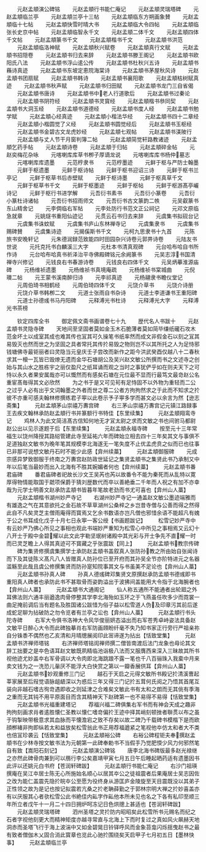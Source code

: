 <!-- { "loadSidebar": true } -->
　　元赵孟頫演公碑铭
　　元赵孟頫行书能仁庵记
　　元赵孟頫灵瑞塔碑
　　元赵孟頫临兰亭
　　元赵孟頫兰亭十三帖
　　元赵孟頫临东方朔画象賛
　　元赵孟頫临十七帖
　　元赵孟頫快雪时晴大书
　　元赵孟頫临大令四帖
　　元赵孟頫临张长史京中帖
　　元赵孟頫临智永千文
　　元赵孟頫二体千文
　　元赵孟頫四体千文帖
　　元赵孟頫篆书千文
　　元赵孟頫楷书千文
　　元赵孟頫书洪范
　　元赵孟頫临洛神赋
　　元赵孟頫秋兴赋卷
　　元赵孟頫真行文赋
　　元赵孟頫书招隠卷
　　元赵孟頫书归去来辞
　　元赵孟頫书滕王阁记
　　元赵孟頫书欧阳氏八法
　　元赵孟頫书浮山逺公传
　　元赵孟頫书杜秋兴五诗
　　元赵孟頫书蘓诗真迹
　　元赵孟頫书东坡定恵院海棠诗
　　元赵孟頫书茅屋秋风诗
　　元赵孟頫书团扇赋
　　元赵孟頫书韩诗
　　元赵孟頫书襄阳歌
　　元赵孟頫枯树赋真迹
　　元赵孟頫书秋声赋
　　元赵孟頫书归田赋
　　元赵孟頫书龙门三自省偈
　　元赵孟頫书唐诗
　　元赵孟頫书中老人行道歌后
　　元赵孟頫书过秦论
　　元赵孟頫书阴符经
　　元赵孟頫书灵寳经
　　元赵孟頫楷书叅同契
　　元赵孟頫书大洞玉经
　　元赵孟頫书道德经
　　元赵孟頫书度人经
　　元赵孟頫书勉学赋
　　元赵孟頫心经真迹
　　元赵孟頫小楷法华经
　　元赵孟頫书四十二章经
　　元赵孟頫小楷圆觉了义经
　　元赵孟頫书圆觉经后
　　元赵孟頫书玉枢经
　　元赵孟頫书金碧古文龙虎妙经
　　元赵孟頫七观帖
　　元赵孟頫书渼陂行
　　元赵孟頫与丈人节干月窗判簿二帖
　　元赵孟頫简觉轩路教诸迹
　　元赵孟頫乞药手帖
　　元赵孟頫诗卷
　　元赵孟頫于归帖
　　元赵孟頫碎金帖
　　元赵奕梅花杂咏
　　元喀喇库库草书栁子厚谪龙说
　　元喀喇库库书杨仲墓志
　　元喀喇库库遗墨
　　元范梈隶书
　　元范梈墨迹
　　元鲜于枢与严防士翰墨
　　元鲜于枢遗墨
　　元鲜于枢诗帖
　　元鲜于枢书迎诏三诗
　　元鲜于枢书兰亭记
　　元鲜于枢草书后赤壁赋
　　元鲜于枢诗墨
　　元鲜于枢真草千文
　　元鲜于枢草书千文
　　元鲜于枢墨迹
　　元鲜于枢帖
　　元鲜于枢游髙亭巗诗记
　　元鲜于枢行书进学解
　　元吾衍书素书
　　元吾衍小篆卷
　　元吾衍小篆杜诗诸帖
　　元吾衍书招雨师文
　　元吾衍书古文篆韵二帙
　　元吴叡篆书东山精舍记
　　元李倜临右军帖
　　元李处防行书范文正公祠记
　　元邓文原临急就章
　　元姚燧书重阳仙迹记
　　元贯云石书归去来辞
　　元虞集书拟砚台记
　　元虞集书诛蚊赋
　　元虞集书庐山东林禅寺记
　　元虞集隶书
　　元虞集书赐碑賛
　　元虞集诗迹
　　元揭傒斯书千文
　　元柯九思隶书十九首
　　元陈旅书安晚轩记
　　元朱德润録范致能四时田园杂兴诗卷元郭畀诗卷
　　元陆友书世说
　　元托克托书白麟溪三大字
　　元杜本书清真观碑
　　元台哈布哈自书所作诗
　　元台哈布哈真书祈泽治平寺佛殿碑铭元余阙篆书
　　元吴志淳书国清禅寺兴修记
　　元钱良右书春游诗卷
　　元钱良右四体千文
　　元吴炳摹淮源庙碑
　　元杨维祯遗墨
　　元杨维祯书真境庵疏
　　元杨维祯书棠城曲
　　元倪瓉二帖
　　元王蒙书溪南醉归诗
　　元李祁真迹
　　元杨翮隶书瞻仪堂记
　　元周伯琦书相鹤经
　　元周伯琦四体千文
　　元饶介草书
　　元饶介诗册
　　元饶介草书韩栁二文
　　元道士张雨自书杂诗
　　元道士李道谦书王重阳碑
　　元道士孙德彧书马丹阳碑
　　元释溥光书杜诗
　　元释溥光大字
　　元释溥光书茶榜












　　钦定四库全书
　　御定佩文斋书画谱卷七十九
　　歴代名人书跋十
　　元赵孟頫书灵隐寺碑
　　天地间至坚固者莫如金玉木石脆薄者莫如简毕缣纸礲石攻木范金坏土以成室其成也难其传也冝其可久操笔书纸率然而成文非假金石以刻之冝其易毁灭也然而世之为坚固之具者常托其传扵易毁之物则岂不以其所托之人为足恃邪钱塘佛寺最钜丽者曰灵隐当元皇庆壬子尝改而新作之距今洪武癸酉仅越八十二春秋求其一榱一瓦皆已毁燎无遗而金华石塘胡公及吴兴赵文敏公所撰而书之文述寺之创始与其山水之胜栋宇之丽仅盈尺之纸耳诵而观之当时之事犹俨乎如在则夫天下之可恃以永久者果安属哉亦可以慨然而有感矣石塘在元位最不显而行最笃文最竒赵公名重宦髙毎得其文必欣然
　　为之书于是又可见茍有足恃固不以外物为重轻而二公之过乎人必有出乎文词翰墨之外者而世之尊二公者方拘拘然求之于此而不知求之扵彼不亦重可感夫翰林修撰练君子寕以此卷示予子寕多学而甚文必以余言为然【逊志斋集】
　　元赵孟頫茅山崇禧万夀宫碑
　　右三茅山崇禧万夀宫记元镇江路録事王去疾文翰林承防赵孟頫行书并篆额行书特佳【东里续集】
　　元赵孟頫翔鸾寺记
　　鸡林人为此文简洁髙古信知何地无才冝太尉之求而文敏之书也间驸马都尉赵公出以见示遂题于后【东里续集】
　　元赵孟頫永福寺碑
　　按至元十三年常福生以饶州降授其路縂管建此寺至延祐六年而碑始立相去四十三年矣其文与事俱不足道独赵文敏书为晚年笔其规模李北海遂无一笔失度不止优孟虎贲之似而已也往事已非那可说想文敏丹石时不能少此感【弇州续藁】
　　元赵孟頫御服碑
　　元成宗感异梦致御服于终南之万夀宫赵防政世延记之集贤孟頫书之集贤此书乃承制又中年以后笔当最妙而出入北海有不胜其婉媚者何也【弇州续藁】
　　元赵孟頫书番君庙碑
　　番君庙碑者祀故长沙文王吴芮也芮以故番令不能为秦死而从乱特以寛厚得物情能取国于虣项保爵于猜刘歴数代而卒以善絶垂二千年而人祝之有加不亦幸哉为元学士明善文赵承防孟頫书皆暮年笔故老劲而书尤可喜也【弇州山人藁】
　　元赵孟頫楷书湖州妙严寺记
　　右湖州妙严寺记一通盖赵文敏公墨迹端雅而有雄逸之气在其意欲托之金石故不草草湖州公桑梓之乡岂昔寺僧与公善而得之然得此自不凡矣灵芝主僧雨庵得而寳焉又乞余书数语亦岂凡僧也邪惜余语不能超凡有媿于公之书耳成化戊子十月七日永寕一客公绶【书画题跋记】
　　松雪记妙严寺中有云妙严乃佛心所见之事相也观此书端妙严重知为松雪心中所见之事相焉又云幻十八开士于殿中金碧耀以此文此字勒坚珉树诸殿中其光彩与开士争先不直耀一时而已灵芝瞻上人得其真迹可不寳藏之乎张震跋【同上】
　　元赵孟頫书教宗传碑
　　碑为集贤修撰虞集撰学士承防赵孟頫书盖叙真人张防孙教之所由始自张闻诗而下及其徒陈义髙凡八人皆赠真人防孙位已至开府而其孙吴全节亦阶特进元之名器滥觞至此哉且虞公修撰集贤而防孙寔知院事其文与书虽美不足论也【弇州山人藁】
　　元赵孟頫书孙真人碑
　　孙真人德彧碑邓集贤文原撰赵承防孟頫书德彧即书重阳真人碑者也承防此书不甚取骨而姿韵溢出于波拂间盖能用大令指于北海腕者也【弇州山人藁】
　　元赵孟頫书大通阁记
　　仙人称五通所不能通者出轮廻之外耳佛法则六通丰丽遒逸肉骨停整其学李北海殆如玉环之于飞燕虽任吹多少而霓裳一曲足掩前调后当有题名及胜国诸公跋惜为俗子益以松雪道人伪及印章污其前后遂成蛇足聊为拈破防之勿令览者有兰亭之讼也【弇州山人藁】
　　元赵孟頫行书头陀寺碑
　　右军大令俱书洛神大令风华俊丽妍态溢出而右军苍秀卓峙姿法具备赵文敏平日醉心大令而此碑独摹肖右军防画頋盼纤毫不失乃知书家正行旁行严祖亲祢自分铢黍不偶然也乙亥清和月晴牕展阅印此宻谛遂为拈出【恬致堂集】
　　元赵孟頫书济禅师塔铭
　　右济禅师塔铭訚禅师撰二僧皆南渡后法门龙象也毋论其文辞工拙要之是夲色语耳赵文敏既夙精临池诣极八法而又服膺西来深入三昧故其所书视他迹尤妙盖夲右军骨调以大令肉即北海跳踉不露一笔也千八百骊珠入我槖中月来卖文钱为之一洗恐儿軰厌不能浮大白快赏之第以一瓣香展供耳【弇州山人藁】
　　元赵孟頫书妙观重修三门记
　　越石于天启之元得文敏所书殿记扵清溪曺起莘家展至后叚觉语脉龃龉深以为惑后三年又得三门记扵五茸何氏阅之乃悟其首尾互装向非越石嗜古徇竒遇即收之则延津之合难矣文敏此书有太和之朗而无其佻有季海之重而无其钝不用平原面目而含其精神天下赵碑第一也不易得不易得【恬致堂集】
　　元赵孟頫书光福重建塔记
　　荐福兴福二碑俱集右军书而有神会天成之趣非拘拘刻画求肖者逺胜懐仁圣教以懐仁嗜竒偏扵王迹中择其峭刻顿挫者聨贯以布之虽于钩掣映带极意求其血脉而平懐澹宕之致不存矣以故二碑乃千载碑书模楷下是而欧顔栁褚非拘即纵若太和益放矣松雪翁此书正用荐福遒紧之笔视他夲仿太和者大不类也倍冝珍袭云【恬致堂集】
　　元赵孟頫裕公碑
　　右裕公碑程钜夫奉撰赵孟頫书在少林寺按文敏书法为元朝第一此碑奉勅书不当假手乃觉肥愞少风力何邪然笔自有致【嵩阳石刻记】
　　元赵孟頫演公碑铭
　　唐李北海书碑版最多赵光禄继之亦然此碑骨肉兼到可以鴈行李公矣嘉靖甲寅七月五日午后睡起晒药适有遗墨因书此评以还姚元白书府【苍润轩碑跋】
　　元赵孟頫行书能仁庵记
　　右沙门祖瑛撰庵在吴江夲居士陈无心所施始名顺心以居其夲公之徒祖震者后果庵居士吴志因佐之改为能仁盖震先隐扵皖夲公至愿为役终身从游匡庐金陵旋至天目震既没以其弟子正性领之故为是记也按记拟震若亢桑之扵老聃薛勤之于郭林宗明大禅之扵妙喜盖亦有以厌服其心者欤松雪公此书絶佳内畆字作畆他本所未见也名之下各有私印至顺三年所立者戊午十一月二十四日拥炉呵冻记日色烘牕上甚适也【苍润轩碑跋】
　　元赵孟頫灵瑞塔碑
　　泗州圣塔之灵扵防内昭昭矣此松雪所书元赐名而纪之石者字视他刻更大而精神矩度亦越寻常直与北海上下而时复过之真如风火飙赫天地洞赤而圣塔飞行于海上波湍中又如金碧晃日铃铎呼风而金象苔龛闪烁揺曳赵书之最有致者僧伽木乂固合消此寳章也览此心驰扵围绕矣天启甲子七月初五日【墨林快事】
　　元赵孟頫临兰亭
